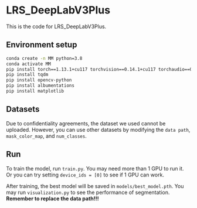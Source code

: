 # LRS_DeepLabV3Plus

This is the code for LRS_DeepLabV3Plus.

## Environment setup

```bash
conda create -n MM python=3.8
conda activate MM
pip install torch==1.13.1+cu117 torchvision==0.14.1+cu117 torchaudio==0.13.1 --extra-index-url https://download.pytorch.org/whl/cu117
pip install tqdm
pip install opencv-python
pip install albumentations
pip install matplotlib
```

## Datasets
Due to confidentiality agreements, the dataset we used cannot be uploaded. However, you can use other datasets by modifying the `data path`, `mask_color_map`, and `num_classes`.

## Run
To train the model, run `train.py`. You may need more than 1 GPU to run it. Or you can try setting `device_ids = [0]` to see if 1 GPU can work.

After training, the best model will be saved in `models/best_model.pth`. You may run `visualization.py` to see the performance of segmentation. **Remember to replace the data path!!!**
